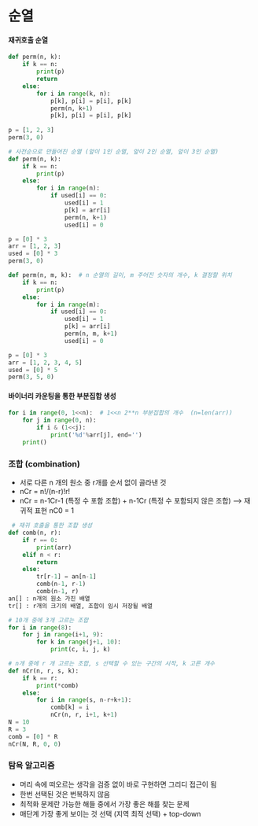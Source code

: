 # 순열



#### 재귀호출 순열

```python
def perm(n, k):
    if k == n:
        print(p)
        return
    else:
        for i in range(k, n):
            p[k], p[i] = p[i], p[k]
            perm(n, k+1)
            p[k], p[i] = p[i], p[k]
            
p = [1, 2, 3]
perm(3, 0)
```

```python
# 사전순으로 만들어진 순열 (앞이 1인 순열, 앞이 2인 순열, 앞이 3인 순열)
def perm(n, k):
    if k == n:
        print(p)
    else:
        for i in range(n):
            if used[i] == 0:
                used[i] = 1
                p[k] = arr[i]
                perm(n, k+1)
                used[i] = 0

p = [0] * 3                
arr = [1, 2, 3]
used = [0] * 3
perm(3, 0)

```

```python
def perm(n, m, k):  # n 순열의 길이, m 주어진 숫자의 개수, k 결정할 위치
    if k == n:
        print(p)
    else:
        for i in range(m):
            if used[i] == 0:
                used[i] = 1
                p[k] = arr[i]
                perm(n, m, k+1)
                used[i] = 0

p = [0] * 3                
arr = [1, 2, 3, 4, 5]
used = [0] * 5
perm(3, 5, 0)
```



#### 바이너리 카운팅을 통한 부분집합 생성

```python
for i in range(0, 1<<n):  # 1<<n 2**n 부분집합의 개수  (n=len(arr))
    for j in range(0, n):
        if i & (1<<j):
            print('%d'%arr[j], end='')
    print()
```



### 조합 (combination)

- 서로 다른 n 개의 원소 중 r개를 순서 없이 골라낸 것 
- nCr = n!/(n-r)!r!
- nCr = n-1Cr-1 (특정 수 포함 조합) + n-1Cr (특정 수 포함되지 않은 조합) --> 재귀적 표현   nC0 = 1

 ```python
  # 재귀 호출을 통한 조합 생성
 def comb(n, r):
     if r == 0:
         print(arr)
     elif n < r:
         return
     else:
         tr[r-1] = an[n-1]
         comb(n-1, r-1)
         comb(n-1, r)
 an[] : n개의 원소 가진 배열
 tr[] : r개의 크기의 배열, 조합이 임시 저장될 배열
 ```



```python
# 10개 중에 3개 고르는 조합
for i in range(8):
    for j in range(i+1, 9):
        for k in range(j+1, 10):
            print(c, i, j, k)
```

```python
# n개 중에 r 개 고르는 조합, s 선택할 수 있는 구간의 시작, k 고른 개수
def nCr(n, r, s, k):
    if k == r:
        print(*comb)
    else:
        for i in range(s, n-r+k+1):
            comb[k] = i
            nCr(n, r, i+1, k+1)
N = 10
R = 3
comb = [0] * R
nCr(N, R, 0, 0)
```





### 탐욕 알고리즘 

- 머리 속에 떠오르는 생각을 검증 없이 바로 구현하면 그리디 접근이 됨
- 한번 선택된 것은 번복하지 않음
- 최적화 문제란 가능한 해들 중에서 가장 좋은 해를 찾는 문제
- 매단계 가장 좋게 보이는 것 선택 (지역 최적 선택) + top-down

